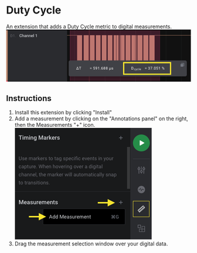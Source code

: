 # Duty Cycle

An extension that adds a Duty Cycle metric to digital measurements.
![Duty Cycle Measurement Example](files/duty_cycle.png)

## Instructions
1. Install this extension by clicking "Install"
2. Add a measurement by clicking on the "Annotations panel" on the right, then the Measurements "+" icon.
![Duty Cycle Measurement Example](files/add_measurement.png)
3. Drag the measurement selection window over your digital data.

